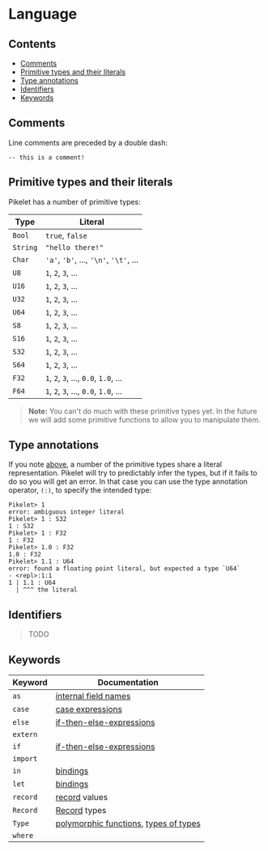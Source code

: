 # Language

## Contents

- [Comments](#comments)
- [Primitive types and their literals](#primitive-types-and-their-literals)
- [Type annotations](#type-annotations)
- [Identifiers](#identifiers)
- [Keywords](#keywords)

## Comments

Line comments are preceded by a double dash:

```pikelet
-- this is a comment!
```

## Primitive types and their literals

Pikelet has a number of primitive types:

| Type     | Literal                                |
|----------|----------------------------------------|
| `Bool`   | `true`, `false`                        |
| `String` | `"hello there!"`                       |
| `Char`   | `'a'`, `'b'`, ..., `'\n'`, `'\t'`, ... |
| `U8`     | `1`, `2`, `3`, ...                     |
| `U16`    | `1`, `2`, `3`, ...                     |
| `U32`    | `1`, `2`, `3`, ...                     |
| `U64`    | `1`, `2`, `3`, ...                     |
| `S8`     | `1`, `2`, `3`, ...                     |
| `S16`    | `1`, `2`, `3`, ...                     |
| `S32`    | `1`, `2`, `3`, ...                     |
| `S64`    | `1`, `2`, `3`, ...                     |
| `F32`    | `1`, `2`, `3`, ..., `0.0`, `1.0`, ...  |
| `F64`    | `1`, `2`, `3`, ..., `0.0`, `1.0`, ...  |

> **Note:** You can't do much with these primitive types yet. In the future we
> will add some primitive functions to allow you to manipulate them.

## Type annotations

If you note [above](#primitive-types-and-their-literals), a number of the
primitive types share a literal representation. Pikelet will try to predictably
infer the types, but if it fails to do so you will get an error. In that case
you can use the type annotation operator, `(:)`, to specify the intended type:

```pikelet-repl
Pikelet> 1
error: ambiguous integer literal
Pikelet> 1 : S32
1 : S32
Pikelet> 1 : F32
1 : F32
Pikelet> 1.0 : F32
1.0 : F32
Pikelet> 1.1 : U64
error: found a floating point literal, but expected a type `U64`
- <repl>:1:1
1 | 1.1 : U64
  | ^^^ the literal
```

## Identifiers

> TODO

## Keywords
| Keyword  | Documentation                             |
|----------|-------------------------------------------|
| `as`     | [internal field names]                    |
| `case`   | [case expressions]                        |
| `else`   | [if-then-else-expressions]                |
| `extern` |                                           |
| `if`     | [if-then-else-expressions]                |
| `import` |                                           |
| `in`     | [bindings]                                |
| `let`    | [bindings]                                |
| `record` | [record] values                           |
| `Record` | [Record] types                            |
| `Type`   | [polymorphic functions], [types of types] |
| `where`  |                                           |

[if-then-else-expressions]: conditionals.html#if-then-else-expressions
[case expressions]: conditionals.html#case-expressions
[bindings]: bindings.html
[record]: records.html
[polymorphic functions]: functions.html
[types of types]: universes.html#types-of-types
[internal field names]: records.html#external-vs-internal-field-names

